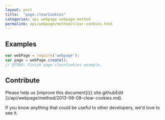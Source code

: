 ```yaml
---
layout: post
title:  "page.clearCookies"
categories: api webpage webpage-method
permalink: api/webpage/method/clear-cookies.html
---
```


## Examples

```javascript
var webPage = require('webpage');
var page = webPage.create();
// @TODO: Finish page.clearCookies example.
```

## Contribute

Please help us [improve this document]({{ site.githubEdit }}/api/webpage/method/2013-08-09-clear-cookies.md).

If you know anything that could be useful to other developers, we'd love to see it.


